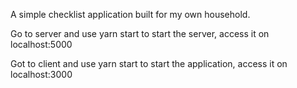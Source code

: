 A simple checklist application built for my own household.

Go to server and use yarn start to start the server, access it on localhost:5000

Got to client and use yarn start to start the application, access it on localhost:3000

